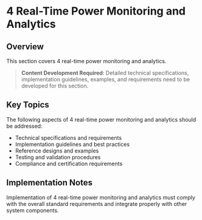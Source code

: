 # 4 Real-Time Power Monitoring and Analytics

## Overview

This section covers 4 real-time power monitoring and analytics.

> **Content Development Required**: Detailed technical specifications, implementation guidelines, examples, and requirements need to be developed for this section.

## Key Topics

The following aspects of 4 real-time power monitoring and analytics should be addressed:

- Technical specifications and requirements
- Implementation guidelines and best practices
- Reference designs and examples
- Testing and validation procedures
- Compliance and certification requirements

## Implementation Notes

Implementation of 4 real-time power monitoring and analytics must comply with the overall standard requirements and integrate properly with other system components.


